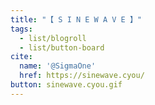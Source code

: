 ```yaml
---
title: "【 S I N E W A V E 】"
tags:
  - list/blogroll
  - list/button-board
cite:
  name: '@SigmaOne'
  href: https://sinewave.cyou/
button: sinewave.cyou.gif
---
```

